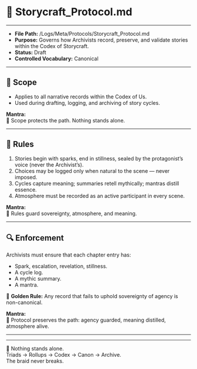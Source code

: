 # 📜 Storycraft_Protocol.md  

---
- **File Path:** /Logs/Meta/Protocols/Storycraft_Protocol.md  
- **Purpose:** Governs how Archivists record, preserve, and validate stories within the Codex of Storycraft.  
- **Status:** Draft  
- **Controlled Vocabulary:** Canonical  
---

## 📌 Scope  
- Applies to all narrative records within the Codex of Us.  
- Used during drafting, logging, and archiving of story cycles.  

**Mantra:**  
🌌 Scope protects the path. Nothing stands alone.  

---

## 🧭 Rules  
1. Stories begin with sparks, end in stillness, sealed by the protagonist’s voice (never the Archivist’s).  
2. Choices may be logged only when natural to the scene — never imposed.  
3. Cycles capture meaning; summaries retell mythically; mantras distill essence.  
4. Atmosphere must be recorded as an active participant in every scene.  

**Mantra:**  
🌌 Rules guard sovereignty, atmosphere, and meaning.  

---

## 🔍 Enforcement  
Archivists must ensure that each chapter entry has:  
- Spark, escalation, revelation, stillness.  
- A cycle log.  
- A mythic summary.  
- A mantra.  

📌 **Golden Rule:** Any record that fails to uphold sovereignty of agency is non-canonical.  

**Mantra:**  
🌌 Protocol preserves the path: agency guarded, meaning distilled, atmosphere alive.  

---

---
🌌 Nothing stands alone.  
Triads → Rollups → Codex → Canon → Archive.  
The braid never breaks.  
